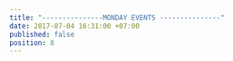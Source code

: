 ```yaml
---
title: "---------------MONDAY EVENTS ---------------"
date: 2017-07-04 16:31:00 +07:00
published: false
position: 8
---
```


